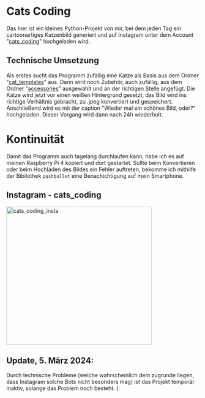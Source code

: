 # Cats Coding
Das hier ist ein kleines Python-Projekt von mir, bei dem jeden Tag ein cartoonartiges Katzenbild generiert und auf Instagram unter dem Account "[cats_coding](https://www.instagram.com/cats_coding/)" hochgeladen wird.

## Technische Umsetzung
Als erstes sucht das Programm zufällig eine Katze als Basis aus dem Ordner "[cat_templates](https://github.com/hydracode77/cats_coding/tree/main/cat_templates)" aus. 
Dann wird noch Zubehör, auch zufällig, aus dem Ordner "[accessories](https://github.com/hydracode77/cats_coding/tree/main/accessories)" ausgewählt und an der richtigen Stelle angefügt.
Die Katze wird jetzt vor einen weißen Hintergrund gesetzt, das Bild wird ins richtige Verhältnis gebracht, zu .jpeg konvertiert und gespeichert.
Anschließend wird es mit der caption "Wieder mal ein schönes Bild, oder?" hochgeladen.
Dieser Vorgang wird dann nach 24h wiederholt.

# Kontinuität
Damit das Programm auch tagelang durchlaufen kann, habe ich es auf meinen Raspberry Pi 4 kopiert und dort gestartet. 
Sollte beim Konvertieren oder beim Hochladen des Bildes ein Fehler auftreten, bekomme ich mithilfe der Bibilothek `pushbullet` eine Benachichtigung auf mein Smartphone.

## Instagram - cats_coding
[<img src="https://i.postimg.cc/wMQrFzvy/cats.png" alt="cats_coding_insta" width="380" height="360">](https://www.instagram.com/cats_coding/)

## Update, 5. März 2024:
Durch technische Probleme (welche wahrscheinlich dem zugrunde liegen, dass Instagram solche Bots nicht besonders mag) ist das Projekt temporär inaktiv, solange das Problem noch besteht. (:
